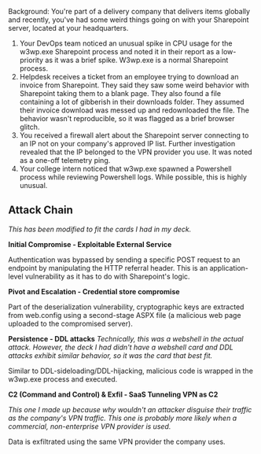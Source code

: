 Background: You're part of a delivery company that delivers items globally and recently, you've had some weird things going on with your Sharepoint server, located at your headquarters. 

1. Your DevOps team noticed an unusual spike in CPU usage for the w3wp.exe Sharepoint process and noted it in their report as a low-priority as it was a brief spike. W3wp.exe is a normal Sharepoint process.
2. Helpdesk receives a ticket from an employee trying to download an invoice from Sharepoint. They said they saw some weird behavior with Sharepoint taking them to a blank page. They also found a file containing a lot of gibberish in their downloads folder. They assumed their invoice download was messed up and redownloaded the file. The behavior wasn't reproducible, so it was flagged as a brief browser glitch. 
3. You received a firewall alert about the Sharepoint server connecting to an IP not on your company's approved IP list. Further investigation revealed that the IP belonged to the VPN provider you use. It was noted as a one-off telemetry ping. 
4. Your college intern noticed that w3wp.exe spawned a Powershell process while reviewing Powershell logs. While possible, this is highly unusual.

## Attack Chain 

_This has been modified to fit the cards I had in my deck._

**Initial Compromise - Exploitable External Service**

Authentication was bypassed by sending a specific POST request to an endpoint by manipulating the HTTP referral header. This is an application-level vulnerability as it has to do with Sharepoint's logic. 

 **Pivot and Escalation - Credential store compromise** 
 
Part of the deserialization vulnerability, cryptographic keys are extracted from web.config using a second-stage ASPX file (a malicious web page uploaded to the compromised server). 

 **Persistence - DDL attacks** 
 _Technically, this was a webshell in the actual attack. However, the deck I had didn't have a webshell card and DDL attacks exhibit similar behavior, so it was the card that best fit._
 
Similar to DDL-sideloading/DDL-hijacking, malicious code is wrapped in the w3wp.exe process and executed. 

 **C2 (Command and Control) & Exfil - SaaS Tunneling VPN as C2**

_This one I made up because why wouldn't an attacker disguise their traffic as the company's VPN traffic. This one is probably more likely when a commercial, non-enterprise VPN provider is used._

Data is exfiltrated using the same VPN provider the company uses. 
